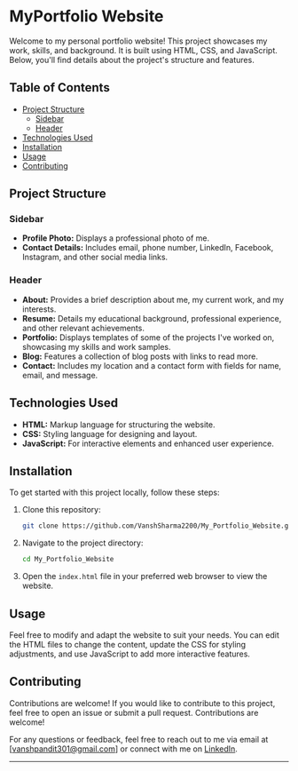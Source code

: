 # MyPortfolio Website

Welcome to my personal portfolio website! This project showcases my work, skills, and background. It is built using HTML, CSS, and JavaScript. Below, you'll find details about the project's structure and features.

## Table of Contents
- [Project Structure](#project-structure)
  - [Sidebar](#sidebar)
  - [Header](#header)
- [Technologies Used](#technologies-used)
- [Installation](#installation)
- [Usage](#usage)
- [Contributing](#contributing)
## Project Structure

### Sidebar
- **Profile Photo:** Displays a professional photo of me.
- **Contact Details:** Includes email, phone number, LinkedIn, Facebook, Instagram, and other social media links.

### Header
- **About:** Provides a brief description about me, my current work, and my interests.
- **Resume:** Details my educational background, professional experience, and other relevant achievements.
- **Portfolio:** Displays templates of some of the projects I've worked on, showcasing my skills and work samples.
- **Blog:** Features a collection of blog posts with links to read more.
- **Contact:** Includes my location and a contact form with fields for name, email, and message.

## Technologies Used
- **HTML:** Markup language for structuring the website.
- **CSS:** Styling language for designing and layout.
- **JavaScript:** For interactive elements and enhanced user experience.

## Installation

To get started with this project locally, follow these steps:

1. Clone this repository:
    ```bash
    git clone https://github.com/VanshSharma2200/My_Portfolio_Website.git
    ```

2. Navigate to the project directory:
    ```bash
    cd My_Portfolio_Website
    ```

3. Open the `index.html` file in your preferred web browser to view the website.

## Usage

Feel free to modify and adapt the website to suit your needs. You can edit the HTML files to change the content, update the CSS for styling adjustments, and use JavaScript to add more interactive features.

## Contributing

Contributions are welcome! If you would like to contribute to this project, feel free to open an issue or submit a pull request. Contributions are welcome!


For any questions or feedback, feel free to reach out to me via email at [vanshpandit301@gmail.com] or connect with me on [LinkedIn](https://www.linkedin.com/in/vansh-sharma-b2384528a/).

----
